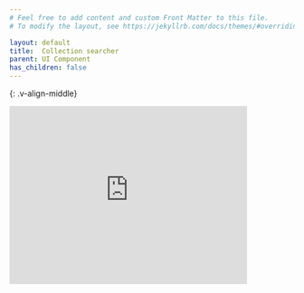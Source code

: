 ```yaml
---
# Feel free to add content and custom Front Matter to this file.
# To modify the layout, see https://jekyllrb.com/docs/themes/#overriding-theme-defaults

layout: default
title:  Collection searcher
parent: UI Component
has_children: false
---
```

{: .v-align-middle}
<iframe width="420" height="315" src="https://www.youtube.com/embed/eeUwDF_UKoo" frameborder="0" allowfullscreen></iframe>